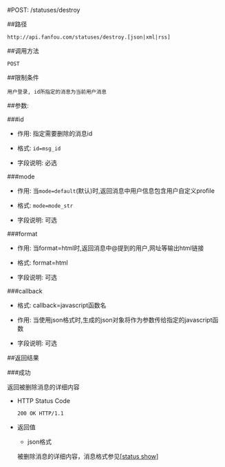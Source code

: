 #POST: /statuses/destroy

##路径

    http://api.fanfou.com/statuses/destroy.[json|xml|rss]

##调用方法

    POST

##限制条件

    用户登录, id所指定的消息为当前用户消息

##参数:

###id

- 作用: 指定需要删除的消息id

- 格式: `id=msg_id`

- 字段说明: 必选

###mode

- 作用: 当`mode=default`(默认)时,返回消息中用户信息包含用户自定义profile

- 格式: `mode=mode_str`

- 字段说明: 可选

###format

- 作用: 当format=html时,返回消息中@提到的用户,网址等输出html链接

- 格式: format=html

- 字段说明: 可选

###callback

- 格式: callback=javascript函数名

- 作用: 当使用json格式时,生成的json对象将作为参数传给指定的javascript函数

- 字段说明: 可选

##返回结果

###成功

返回被删除消息的详细内容

- HTTP Status Code

    `200 OK HTTP/1.1`

- 返回值

    * json格式

    被删除消息的详细内容，消息格式参见[[status show]](/statuses/show)
